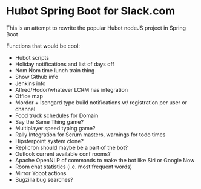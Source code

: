 # Hubot Spring Boot for Slack.com

This is an attempt to rewrite the popular Hubot nodeJS project in Spring Boot

Functions that would be cool:
* Hubot scripts
* Holiday notifications and list of days off
* Nom Nom time lunch train thing
* Show Github info
* Jenkins info
* Alfred/Hodor/whatever LCRM has integration
* Office map
* Mordor + Isengard type build notifications w/ registration per user or channel
* Food truck schedules for Domain
* Say the Same Thing game?
* Multiplayer speed typing game?
* Rally Integration for Scrum masters, warnings for todo times
* Hipsterpoint system clone?
* Replicron should maybe be a part of the bot?
* Outlook current available conf rooms?
* Apache OpenNLP of commands to make the bot like Siri or Google Now
* Room chat statistics (i.e. most frequent words)
* Mirror Yobot actions
* Bugzilla bug searches?
